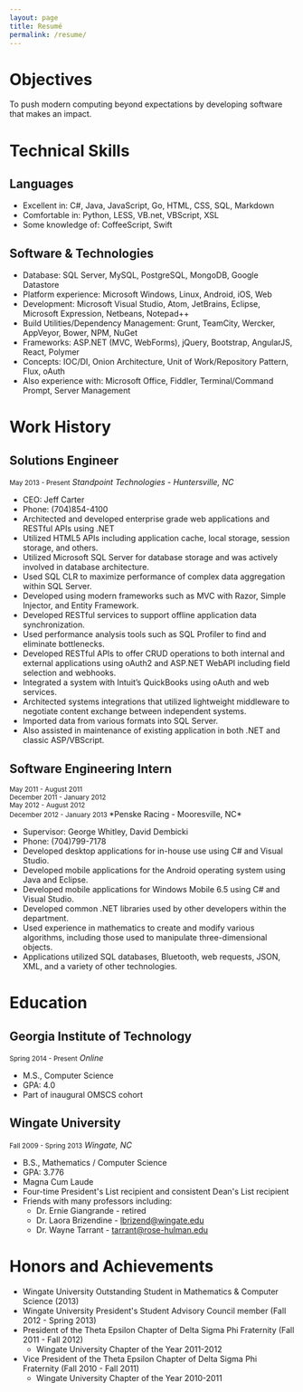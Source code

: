 ```yaml
---
layout: page
title: Resumé
permalink: /resume/
---
```


# Objectives
To push modern computing beyond expectations by developing software that makes an impact.

# Technical Skills

## Languages
* Excellent in: C#, Java, JavaScript, Go, HTML, CSS, SQL, Markdown
* Comfortable in: Python, LESS, VB.net, VBScript, XSL
* Some knowledge of: CoffeeScript, Swift

## Software & Technologies
* Database: SQL Server, MySQL, PostgreSQL, MongoDB, Google Datastore
* Platform experience: Microsoft Windows, Linux, Android, iOS, Web
* Development: Microsoft Visual Studio, Atom, JetBrains, Eclipse, Microsoft Expression, Netbeans, Notepad++
* Build Utilities/Dependency Management: Grunt, TeamCity, Wercker, AppVeyor, Bower, NPM, NuGet
* Frameworks: ASP.NET (MVC, WebForms), jQuery, Bootstrap, AngularJS, React, Polymer
* Concepts: IOC/DI, Onion Architecture, Unit of Work/Repository Pattern, Flux, oAuth
* Also experience with: Microsoft Office, Fiddler, Terminal/Command Prompt, Server Management

# Work History

## Solutions Engineer
<small class="pull-right">May 2013 - Present</small>
*Standpoint Technologies - Huntersville, NC*

* CEO: Jeff Carter
* Phone: (704)854-4100
* Architected and developed enterprise grade web applications and RESTful APIs using .NET
* Utilized HTML5 APIs including application cache, local storage, session storage, and others.
* Utilized Microsoft SQL Server for database storage and was actively involved in database architecture.
* Used SQL CLR to maximize performance of complex data aggregation within SQL Server.
* Developed using modern frameworks such as MVC with Razor, Simple Injector, and Entity Framework.
* Developed RESTful services to support offline application data synchronization.
* Used performance analysis tools such as SQL Profiler to find and eliminate bottlenecks.
* Developed RESTful APIs to offer CRUD operations to both internal and external applications using oAuth2 and ASP.NET WebAPI including field selection and webhooks.
* Integrated a system with Intuit’s QuickBooks using oAuth and web services.
* Architected systems integrations that utilized lightweight middleware to negotiate content exchange between independent systems.
* Imported data from various formats into SQL Server.
* Also assisted in maintenance of existing application in both .NET and classic ASP/VBScript.

## Software Engineering Intern
<small class="pull-right">
		May 2011 - August 2011<br>
		December 2011 - January 2012<br>
		May 2012 - August 2012<br>
		December 2012 - January 2013
	</small>
*Penske Racing - Mooresville, NC*

* Supervisor: George Whitley, David Dembicki
* Phone: (704)799-7178
* Developed desktop applications for in-house use using C# and Visual Studio.
* Developed mobile applications for the Android operating system using Java and Eclipse.
* Developed mobile applications for Windows Mobile 6.5 using C# and Visual Studio.
* Developed common .NET libraries used by other developers within the department.
* Used experience in mathematics to create and modify various algorithms, including those used to manipulate three-dimensional objects.
* Applications utilized SQL databases, Bluetooth, web requests, JSON, XML, and a variety of other technologies.

# Education

## Georgia Institute of Technology
<small class="pull-right">Spring 2014 - Present</small>
*Online*

* M.S., Computer Science
* GPA: 4.0
* Part of inaugural OMSCS cohort

## Wingate University
<small class="pull-right">Fall 2009 - Spring 2013</small>
*Wingate, NC*

* B.S., Mathematics / Computer Science
* GPA: 3.776
* Magna Cum Laude
* Four-time President's List recipient and consistent Dean's List recipient
* Friends with many professors including:
  * Dr. Ernie Giangrande - retired
  * Dr. Laora Brizendine - [lbrizend@wingate.edu](mailto:lbrizend@wingate.edu)
  * Dr. Wayne Tarrant - [tarrant@rose-hulman.edu](mailto:tarrant@rose-hulman.edu)

# Honors and Achievements
* Wingate University Outstanding Student in Mathematics & Computer Science (2013)
* Wingate University President's Student Advisory Council member (Fall 2012 - Spring 2013)
* President of the Theta Epsilon Chapter of Delta Sigma Phi Fraternity (Fall 2011 - Fall 2012)
  * Wingate University Chapter of the Year 2011-2012
* Vice President of the Theta Epsilon Chapter of Delta Sigma Phi Fraternity (Fall 2010 - Fall 2011)
  * Wingate University Chapter of the Year 2010-2011
